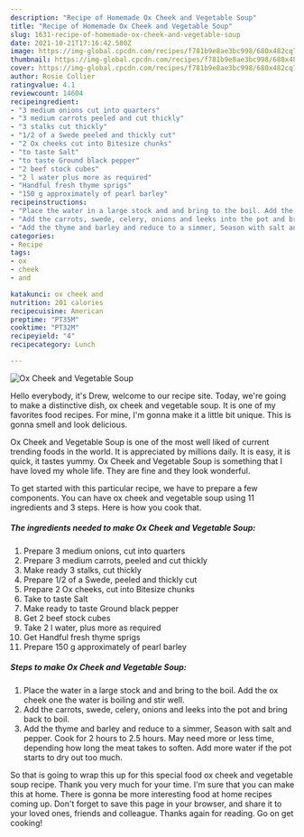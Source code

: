 ```yaml
---
description: "Recipe of Homemade Ox Cheek and Vegetable Soup"
title: "Recipe of Homemade Ox Cheek and Vegetable Soup"
slug: 1631-recipe-of-homemade-ox-cheek-and-vegetable-soup
date: 2021-10-21T17:16:42.580Z
image: https://img-global.cpcdn.com/recipes/f781b9e8ae3bc998/680x482cq70/ox-cheek-and-vegetable-soup-recipe-main-photo.jpg
thumbnail: https://img-global.cpcdn.com/recipes/f781b9e8ae3bc998/680x482cq70/ox-cheek-and-vegetable-soup-recipe-main-photo.jpg
cover: https://img-global.cpcdn.com/recipes/f781b9e8ae3bc998/680x482cq70/ox-cheek-and-vegetable-soup-recipe-main-photo.jpg
author: Rosie Collier
ratingvalue: 4.1
reviewcount: 14604
recipeingredient:
- "3 medium onions cut into quarters"
- "3 medium carrots peeled and cut thickly"
- "3 stalks cut thickly"
- "1/2 of a Swede peeled and thickly cut"
- "2 Ox cheeks cut into Bitesize chunks"
- "to taste Salt"
- "to taste Ground black pepper"
- "2 beef stock cubes"
- "2 l water plus more as required"
- "Handful fresh thyme sprigs"
- "150 g approximately of pearl barley"
recipeinstructions:
- "Place the water in a large stock and and bring to the boil. Add the ox cheek one the water is boiling and stir well."
- "Add the carrots, swede, celery, onions and leeks into the pot and bring back to boil."
- "Add the thyme and barley and reduce to a simmer, Season with salt and pepper. Cook for 2 hours to 2.5 hours. May need more or less time, depending how long the meat takes to soften. Add more water if the pot starts to dry out too much."
categories:
- Recipe
tags:
- ox
- cheek
- and

katakunci: ox cheek and 
nutrition: 201 calories
recipecuisine: American
preptime: "PT35M"
cooktime: "PT32M"
recipeyield: "4"
recipecategory: Lunch

---
```



![Ox Cheek and Vegetable Soup](https://img-global.cpcdn.com/recipes/f781b9e8ae3bc998/680x482cq70/ox-cheek-and-vegetable-soup-recipe-main-photo.jpg)

Hello everybody, it's Drew, welcome to our recipe site. Today, we're going to make a distinctive dish, ox cheek and vegetable soup. It is one of my favorites food recipes. For mine, I'm gonna make it a little bit unique. This is gonna smell and look delicious.



Ox Cheek and Vegetable Soup is one of the most well liked of current trending foods in the world. It is appreciated by millions daily. It is easy, it is quick, it tastes yummy. Ox Cheek and Vegetable Soup is something that I have loved my whole life. They are fine and they look wonderful.


To get started with this particular recipe, we have to prepare a few components. You can have ox cheek and vegetable soup using 11 ingredients and 3 steps. Here is how you cook that.

<!--inarticleads1-->

##### The ingredients needed to make Ox Cheek and Vegetable Soup:

1. Prepare 3 medium onions, cut into quarters
1. Prepare 3 medium carrots, peeled and cut thickly
1. Make ready 3 stalks, cut thickly
1. Prepare 1/2 of a Swede, peeled and thickly cut
1. Prepare 2 Ox cheeks, cut into Bitesize chunks
1. Take to taste Salt
1. Make ready to taste Ground black pepper
1. Get 2 beef stock cubes
1. Take 2 l water, plus more as required
1. Get Handful fresh thyme sprigs
1. Prepare 150 g approximately of pearl barley




<!--inarticleads2-->

##### Steps to make Ox Cheek and Vegetable Soup:

1. Place the water in a large stock and and bring to the boil. Add the ox cheek one the water is boiling and stir well.
1. Add the carrots, swede, celery, onions and leeks into the pot and bring back to boil.
1. Add the thyme and barley and reduce to a simmer, Season with salt and pepper. Cook for 2 hours to 2.5 hours. May need more or less time, depending how long the meat takes to soften. Add more water if the pot starts to dry out too much.




So that is going to wrap this up for this special food ox cheek and vegetable soup recipe. Thank you very much for your time. I'm sure that you can make this at home. There is gonna be more interesting food at home recipes coming up. Don't forget to save this page in your browser, and share it to your loved ones, friends and colleague. Thanks again for reading. Go on get cooking!
